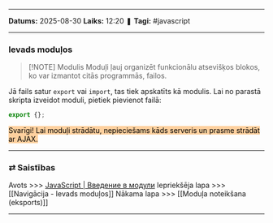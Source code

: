 ___

**Datums:** 2025-08-30
**Laiks:** 12:20
❚ **Tagi:** #javascript 

---
### Ievads moduļos


> [!NOTE] Modulis
> Moduļi ļauj organizēt funkcionālu atsevišķos blokos, ko var izmantot citās programmās, failos.

Jā fails satur `export` vai `import`, tas tiek apskatīts kā modulis. Lai no parastā skripta izveidot moduli, pietiek pievienot failā:

```js
export {};
```

<mark style="background: #FFB86CA6;">Svarīgi! Lai moduļi strādātu, nepieciešams kāds serveris un prasme strādāt ar AJAX.</mark>

---
### ⇄ Saistības

Avots >>> [JavaScript \| Введение в модули](https://metanit.com/web/javascript/19.1.php)
Iepriekšēja lapa >>> [[Navigācija - Ievads moduļos]]
Nākama lapa >>> [[Moduļa noteikšana (eksports)]]

---